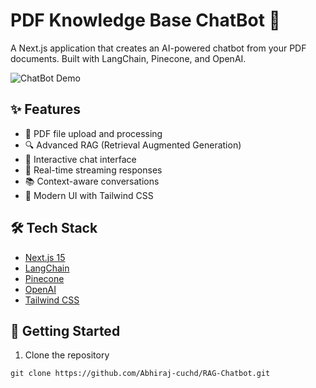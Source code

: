 # PDF Knowledge Base ChatBot 🤖

A Next.js application that creates an AI-powered chatbot from your PDF documents. Built with LangChain, Pinecone, and OpenAI.

![ChatBot Demo](https://utfs.io/f/HLxTbDBCDLwfYxrlp38lLu9zkwAF6dOo2sqBEVRh37ycjQPD)

## ✨ Features

- 📁 PDF file upload and processing
- 🔍 Advanced RAG (Retrieval Augmented Generation)
- 💬 Interactive chat interface
- 🔄 Real-time streaming responses
- 📚 Context-aware conversations
- 🎨 Modern UI with Tailwind CSS

## 🛠️ Tech Stack

- [Next.js 15](https://nextjs.org/)
- [LangChain](https://js.langchain.com/)
- [Pinecone](https://www.pinecone.io/)
- [OpenAI](https://openai.com/)
- [Tailwind CSS](https://tailwindcss.com/)

## 🚀 Getting Started

1. Clone the repository

```bash[
git clone https://github.com/Abhiraj-cuchd/RAG-Chatbot.git
```
